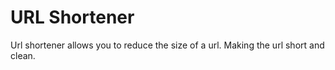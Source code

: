 # URL Shortener
Url shortener allows you to reduce the size of a url. Making the url short and clean.
